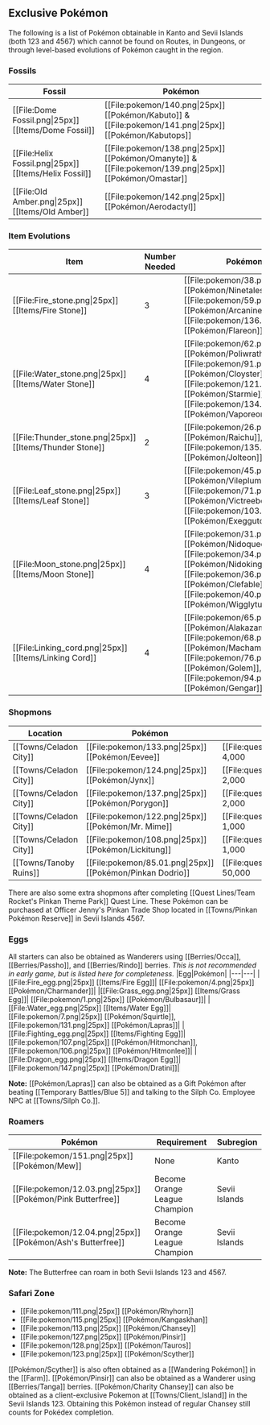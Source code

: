 ## Exclusive Pokémon

The following is a list of Pokémon obtainable in Kanto and Sevii Islands (both 123 and 4567) which cannot be found on Routes, in Dungeons, or through level-based evolutions of Pokémon caught in the region.

### Fossils
|Fossil|Pokémon|
|---|---|
|[[File:Dome Fossil.png\|25px]] [[Items/Dome Fossil]] | [[File:pokemon/140.png\|25px]] [[Pokémon/Kabuto]] & [[File:pokemon/141.png\|25px]] [[Pokémon/Kabutops]]|
|[[File:Helix Fossil.png\|25px]] [[Items/Helix Fossil]] | [[File:pokemon/138.png\|25px]] [[Pokémon/Omanyte]] & [[File:pokemon/139.png\|25px]] [[Pokémon/Omastar]]|
|[[File:Old Amber.png\|25px]] [[Items/Old Amber]] | [[File:pokemon/142.png\|25px]] [[Pokémon/Aerodactyl]]|

### Item Evolutions
|Item|Number Needed|Pokémon|
|---|---|---|
|[[File:Fire_stone.png\|25px]] [[Items/Fire Stone]]|3| [[File:pokemon/38.png\|25px]] [[Pokémon/Ninetales]], [[File:pokemon/59.png\|25px]] [[Pokémon/Arcanine]], [[File:pokemon/136.png\|25px]] [[Pokémon/Flareon]]|
|[[File:Water_stone.png\|25px]] [[Items/Water Stone]]|4| [[File:pokemon/62.png\|25px]] [[Pokémon/Poliwrath]], [[File:pokemon/91.png\|25px]] [[Pokémon/Cloyster]], [[File:pokemon/121.png\|25px]] [[Pokémon/Starmie]], [[File:pokemon/134.png\|25px]] [[Pokémon/Vaporeon]]|
|[[File:Thunder_stone.png\|25px]] [[Items/Thunder Stone]]|2| [[File:pokemon/26.png\|25px]] [[Pokémon/Raichu]], [[File:pokemon/135.png\|25px]] [[Pokémon/Jolteon]]|
|[[File:Leaf_stone.png\|25px]] [[Items/Leaf Stone]]|3| [[File:pokemon/45.png\|25px]] [[Pokémon/Vileplume]], [[File:pokemon/71.png\|25px]] [[Pokémon/Victreebel]], [[File:pokemon/103.png\|25px]] [[Pokémon/Exeggutor]]|
|[[File:Moon_stone.png\|25px]] [[Items/Moon Stone]]|4| [[File:pokemon/31.png\|25px]] [[Pokémon/Nidoqueen]], [[File:pokemon/34.png\|25px]] [[Pokémon/Nidoking]], [[File:pokemon/36.png\|25px]] [[Pokémon/Clefable]], [[File:pokemon/40.png\|25px]] [[Pokémon/Wigglytuff]]|
|[[File:Linking_cord.png\|25px]] [[Items/Linking Cord]]|4| [[File:pokemon/65.png\|25px]] [[Pokémon/Alakazam]], [[File:pokemon/68.png\|25px]] [[Pokémon/Machamp]], [[File:pokemon/76.png\|25px]] [[Pokémon/Golem]], [[File:pokemon/94.png\|25px]] [[Pokémon/Gengar]]|

### Shopmons
|Location|Pokémon|Cost|
|---|---|---|
|[[Towns/Celadon City]]| [[File:pokemon/133.png\|25px]] [[Pokémon/Eevee]]| [[File:questPoint.svg\|20px]] 4,000|
|[[Towns/Celadon City]]| [[File:pokemon/124.png\|25px]] [[Pokémon/Jynx]]|[[File:questPoint.svg\|20px]] 2,000|
|[[Towns/Celadon City]]| [[File:pokemon/137.png\|25px]] [[Pokémon/Porygon]]|[[File:questPoint.svg\|20px]] 2,000|
|[[Towns/Celadon City]]| [[File:pokemon/122.png\|25px]] [[Pokémon/Mr. Mime]]|[[File:questPoint.svg\|20px]] 1,000|
|[[Towns/Celadon City]]| [[File:pokemon/108.png\|25px]] [[Pokémon/Lickitung]]|[[File:questPoint.svg\|20px]] 1,000|
|[[Towns/Tanoby Ruins]]| [[File:pokemon/85.01.png\|25px]] [[Pokémon/Pinkan Dodrio]]|[[File:questPoint.svg\|20px]] 50,000|

There are also some extra shopmons after completing [[Quest Lines/Team Rocket's Pinkan Theme Park]] Quest Line. These Pokémon can be purchased at Officer Jenny's Pinkan Trade Shop located in [[Towns/Pinkan Pokémon Reserve]] in Sevii Islands 4567.

### Eggs
All starters can also be obtained as Wanderers using [[Berries/Occa]], [[Berries/Passho]], and [[Berries/Rindo]] berries.
*This is not recommended in early game, but is listed here for completeness.*
|Egg|Pokémon|
|---|---|
|[[File:Fire_egg.png\|25px]] [[Items/Fire Egg]]| [[File:pokemon/4.png\|25px]] [[Pokémon/Charmander]]|
|[[File:Grass_egg.png\|25px]] [[Items/Grass Egg]]| [[File:pokemon/1.png\|25px]] [[Pokémon/Bulbasaur]]|
|[[File:Water_egg.png\|25px]] [[Items/Water Egg]]| [[File:pokemon/7.png\|25px]] [[Pokémon/Squirtle]], [[File:pokemon/131.png\|25px]] [[Pokémon/Lapras]]|
|[[File:Fighting_egg.png\|25px]] [[Items/Fighting Egg]]| [[File:pokemon/107.png\|25px]] [[Pokémon/Hitmonchan]], [[File:pokemon/106.png\|25px]] [[Pokémon/Hitmonlee]]|
|[[File:Dragon_egg.png\|25px]] [[Items/Dragon Egg]]| [[File:pokemon/147.png\|25px]] [[Pokémon/Dratini]]|

**Note:** [[Pokémon/Lapras]] can also be obtained as a Gift Pokémon after beating [[Temporary Battles/Blue 5]] and talking to the Silph Co. Employee NPC at [[Towns/Silph Co.]].

### Roamers
|Pokémon|Requirement|Subregion|
|---|---|---|
| [[File:pokemon/151.png\|25px]] [[Pokémon/Mew]]|None|Kanto|
| [[File:pokemon/12.03.png\|25px]] [[Pokémon/Pink Butterfree]]|Become Orange League Champion|Sevii Islands|
| [[File:pokemon/12.04.png\|25px]] [[Pokémon/Ash's Butterfree]]|Become Orange League Champion|Sevii Islands|

**Note:** The Butterfree can roam in both Sevii Islands 123 and 4567.

### Safari Zone

* [[File:pokemon/111.png\|25px]] [[Pokémon/Rhyhorn]]
* [[File:pokemon/115.png\|25px]] [[Pokémon/Kangaskhan]]
* [[File:pokemon/113.png\|25px]] [[Pokémon/Chansey]]
* [[File:pokemon/127.png\|25px]] [[Pokémon/Pinsir]]
* [[File:pokemon/128.png\|25px]] [[Pokémon/Tauros]]
* [[File:pokemon/123.png\|25px]] [[Pokémon/Scyther]]

[[Pokémon/Scyther]] is also often obtained as a [[Wandering Pokémon]] in the [[Farm]].
[[Pokémon/Pinsir]] can also be obtained as a Wanderer using [[Berries/Tanga]] berries.
[[Pokémon/Charity Chansey]] can also be obtained as a client-exclusive Pokemon at [[Towns/Client_Island]] in the Sevii Islands 123. Obtaining this Pokémon instead of regular Chansey still counts for Pokédex completion.
